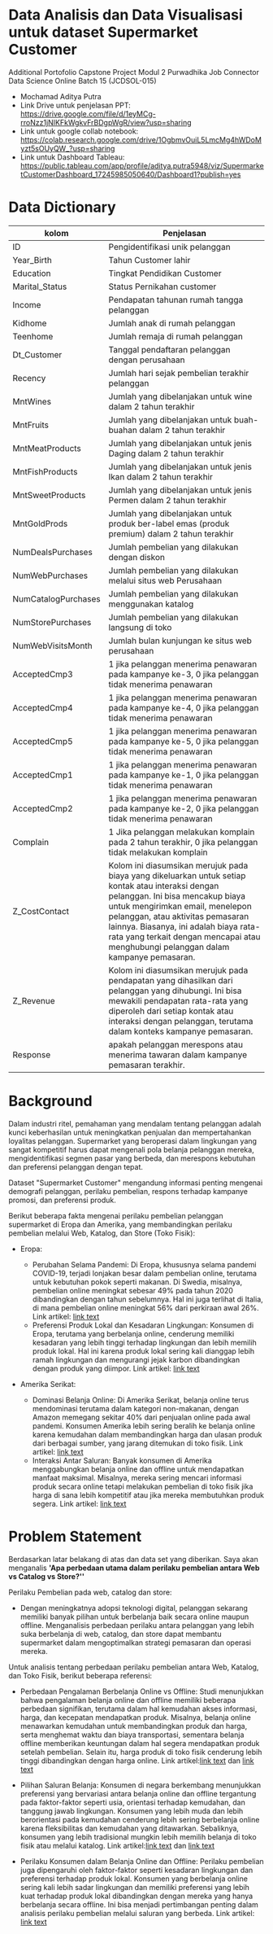 # Data Analisis dan Data Visualisasi untuk dataset Supermarket Customer
Additional Portofolio Capstone Project Modul 2 Purwadhika Job Connector Data Science Online Batch 15 (JCDSOL-015)
- Mochamad Aditya Putra
- Link Drive untuk penjelasan PPT:
  https://drive.google.com/file/d/1eyMCg-rroNzz1jNIKFkWgkvFrBDgpWgR/view?usp=sharing
- Link untuk google collab notebook:
  https://colab.research.google.com/drive/1OgbmvOuiL5LmcMg4hWDoMyzt5sOUyQW_?usp=sharing
- Link untuk Dashboard Tableau:
  https://public.tableau.com/app/profile/aditya.putra5948/viz/SupermarketCustomerDashboard_17245985050640/Dashboard1?publish=yes
# Data Dictionary
|kolom | Penjelasan |
|----- | ---------- |
| ID | Pengidentifikasi unik pelanggan|
| Year_Birth| Tahun Customer lahir|
| Education| Tingkat Pendidikan Customer|
| Marital_Status | Status Pernikahan customer |
| Income| Pendapatan tahunan rumah tangga pelanggan|
| Kidhome | Jumlah anak di rumah pelanggan|
| Teenhome| Jumlah remaja di rumah pelanggan|
| Dt_Customer | Tanggal pendaftaran pelanggan dengan perusahaan|
| Recency | Jumlah hari sejak pembelian terakhir pelanggan|
| MntWines | Jumlah yang dibelanjakan untuk wine dalam 2 tahun terakhir|
| MntFruits| Jumlah yang dibelanjakan untuk buah-buahan dalam 2 tahun terakhir|
| MntMeatProducts| Jumlah yang dibelanjakan untuk jenis Daging dalam 2 tahun terakhir|
| MntFishProducts | Jumlah yang dibelanjakan untuk jenis Ikan dalam 2 tahun terakhir |
| MntSweetProducts| Jumlah yang dibelanjakan untuk jenis Permen dalam 2 tahun terakhir|
| MntGoldProds | Jumlah yang dibelanjakan untuk produk ber-label emas (produk premium) dalam 2 tahun terakhir|
| NumDealsPurchases| Jumlah pembelian yang dilakukan dengan diskon|
| NumWebPurchases | Jumlah pembelian yang dilakukan melalui situs web Perusahaan|
| NumCatalogPurchases | Jumlah pembelian yang dilakukan menggunakan katalog|
| NumStorePurchases| Jumlah pembelian yang dilakukan langsung di toko|
| NumWebVisitsMonth | Jumlah bulan kunjungan ke situs web perusahaan |
| AcceptedCmp3| 1 jika pelanggan menerima penawaran pada kampanye ke-3, 0 jika pelanggan tidak menerima penawaran|
| AcceptedCmp4 | 1 jika pelanggan menerima penawaran pada kampanye ke-4, 0 jika pelanggan tidak menerima penawaran|
| AcceptedCmp5| 1 jika pelanggan menerima penawaran pada kampanye ke-5, 0 jika pelanggan tidak menerima penawaran|
| AcceptedCmp1 | 1 jika pelanggan menerima penawaran pada kampanye ke-1, 0 jika pelanggan tidak menerima penawaran|
| AcceptedCmp2 | 1 jika pelanggan menerima penawaran pada kampanye ke-2, 0 jika pelanggan tidak menerima penawaran|
| Complain| 1 Jika pelanggan melakukan komplain pada 2 tahun terakhir, 0 jika pelanggan tidak melakukan komplain|
| Z_CostContact | Kolom ini diasumsikan merujuk pada biaya yang dikeluarkan untuk setiap kontak atau interaksi dengan pelanggan. Ini bisa mencakup biaya untuk mengirimkan email, menelepon pelanggan, atau aktivitas pemasaran lainnya. Biasanya, ini adalah biaya rata-rata yang terkait dengan mencapai atau menghubungi pelanggan dalam kampanye pemasaran.|
| Z_Revenue |Kolom ini diasumsikan merujuk pada pendapatan yang dihasilkan dari pelanggan yang dihubungi. Ini bisa mewakili pendapatan rata-rata yang diperoleh dari setiap kontak atau interaksi dengan pelanggan, terutama dalam konteks kampanye pemasaran.|
| Response | apakah pelanggan merespons atau menerima tawaran dalam kampanye pemasaran terakhir.|

# Background
Dalam industri ritel, pemahaman yang mendalam tentang pelanggan adalah kunci keberhasilan untuk meningkatkan penjualan dan mempertahankan loyalitas pelanggan. Supermarket yang beroperasi dalam lingkungan yang sangat kompetitif harus dapat mengenali pola belanja pelanggan mereka, mengidentifikasi segmen pasar yang berbeda, dan merespons kebutuhan dan preferensi pelanggan dengan tepat.

Dataset "Supermarket Customer" mengandung informasi penting mengenai demografi pelanggan, perilaku pembelian, respons terhadap kampanye promosi, dan preferensi produk.

Berikut beberapa fakta mengenai perilaku pembelian pelanggan supermarket di Eropa dan Amerika, yang membandingkan perilaku pembelian melalui Web, Katalog, dan Store (Toko Fisik):

- Eropa:
  - Perubahan Selama Pandemi: Di Eropa, khususnya selama pandemi COVID-19, terjadi lonjakan besar dalam pembelian online, terutama untuk kebutuhan pokok seperti makanan. Di Swedia, misalnya, pembelian online meningkat sebesar 49% pada tahun 2020 dibandingkan dengan tahun sebelumnya. Hal ini juga terlihat di Italia, di mana pembelian online meningkat 56% dari perkiraan awal 26%. Link artikel: [link text](https://link.springer.com/article/10.1007/s10660-024-09879-6)
  - Preferensi Produk Lokal dan Kesadaran Lingkungan: Konsumen di Eropa, terutama yang berbelanja online, cenderung memiliki kesadaran yang lebih tinggi terhadap lingkungan dan lebih memilih produk lokal. Hal ini karena produk lokal sering kali dianggap lebih ramah lingkungan dan mengurangi jejak karbon dibandingkan dengan produk yang diimpor. Link artikel: [link text](https://link.springer.com/article/10.1007/s10660-024-09828-3)

- Amerika Serikat:
  - Dominasi Belanja Online: Di Amerika Serikat, belanja online terus mendominasi terutama dalam kategori non-makanan, dengan Amazon memegang sekitar 40% dari penjualan online pada awal pandemi. Konsumen Amerika lebih sering beralih ke belanja online karena kemudahan dalam membandingkan harga dan ulasan produk dari berbagai sumber, yang jarang ditemukan di toko fisik. Link artikel: [link text](https://link.springer.com/article/10.1007/s10660-024-09879-6)
  - Interaksi Antar Saluran: Banyak konsumen di Amerika menggabungkan belanja online dan offline untuk mendapatkan manfaat maksimal. Misalnya, mereka sering mencari informasi produk secara online tetapi melakukan pembelian di toko fisik jika harga di sana lebih kompetitif atau jika mereka membutuhkan produk segera. Link artikel: [link text](https://link.springer.com/article/10.1007/s11116-020-10163-3)

# Problem Statement
Berdasarkan latar belakang di atas dan data set yang diberikan. Saya akan menganalis **'Apa perbedaan utama dalam perilaku pembelian antara Web vs Catalog vs Store?''**

Perilaku Pembelian pada web, catalog dan store:
* Dengan meningkatnya adopsi teknologi digital, pelanggan sekarang memiliki banyak pilihan untuk berbelanja baik secara online maupun offline. Menganalisis perbedaan perilaku antara pelanggan yang lebih suka berbelanja di web, catalog, dan store dapat membantu supermarket dalam mengoptimalkan strategi pemasaran dan operasi mereka.

Untuk analisis tentang perbedaan perilaku pembelian antara Web, Katalog, dan Toko Fisik, berikut beberapa referensi:

- Perbedaan Pengalaman Berbelanja Online vs Offline: Studi menunjukkan bahwa pengalaman belanja online dan offline memiliki beberapa perbedaan signifikan, terutama dalam hal kemudahan akses informasi, harga, dan kecepatan mendapatkan produk. Misalnya, belanja online menawarkan kemudahan untuk membandingkan produk dan harga, serta menghemat waktu dan biaya transportasi, sementara belanja offline memberikan keuntungan dalam hal segera mendapatkan produk setelah pembelian. Selain itu, harga produk di toko fisik cenderung lebih tinggi dibandingkan dengan harga online. Link artikel:[link text](https://link.springer.com/article/10.1007/s10660-024-09879-6) dan [link text](https://link.springer.com/article/10.1007/s11116-020-10163-3)

- Pilihan Saluran Belanja: Konsumen di negara berkembang menunjukkan preferensi yang bervariasi antara belanja online dan offline tergantung pada faktor-faktor seperti usia, orientasi terhadap kemudahan, dan tanggung jawab lingkungan. Konsumen yang lebih muda dan lebih berorientasi pada kemudahan cenderung lebih sering berbelanja online karena fleksibilitas dan kemudahan yang ditawarkan. Sebaliknya, konsumen yang lebih tradisional mungkin lebih memilih belanja di toko fisik atau melalui katalog. Link artikel:[link text](https://link.springer.com/article/10.1007/s11116-020-10163-3) dan [link text](https://link.springer.com/article/10.1007/s10660-024-09828-3)

- Perilaku Konsumen dalam Belanja Online dan Offline: Perilaku pembelian juga dipengaruhi oleh faktor-faktor seperti kesadaran lingkungan dan preferensi terhadap produk lokal. Konsumen yang berbelanja online sering kali lebih sadar lingkungan dan memiliki preferensi yang lebih kuat terhadap produk lokal dibandingkan dengan mereka yang hanya berbelanja secara offline. Ini bisa menjadi pertimbangan penting dalam analisis perilaku pembelian melalui saluran yang berbeda. Link artikel: [link text](https://link.springer.com/article/10.1007/s10660-024-09828-3)
